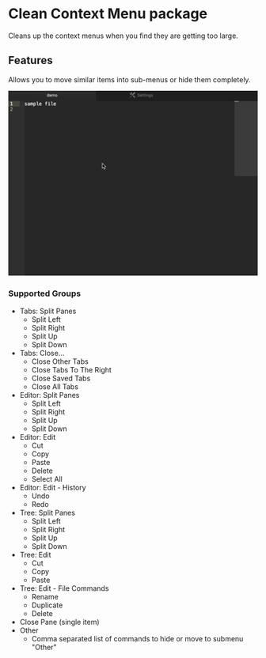 # Clean Context Menu package

Cleans up the context menus when you find they are getting too large.

## Features
Allows you to move similar items into sub-menus or hide them completely.

![Demo](https://raw.githubusercontent.com/m-hall/clean-context-menu/master/demo.gif)

### Supported Groups
 - Tabs: Split Panes
    - Split Left
    - Split Right
    - Split Up
    - Split Down
 - Tabs: Close...
    - Close Other Tabs
    - Close Tabs To The Right
    - Close Saved Tabs
    - Close All Tabs
 - Editor: Split Panes
    - Split Left
    - Split Right
    - Split Up
    - Split Down
 - Editor: Edit
    - Cut
    - Copy
    - Paste
    - Delete
    - Select All
 - Editor: Edit - History
    - Undo
    - Redo
 - Tree: Split Panes
    - Split Left
    - Split Right
    - Split Up
    - Split Down
 - Tree: Edit
    - Cut
    - Copy
    - Paste
 - Tree: Edit - File Commands
    - Rename
    - Duplicate
    - Delete
 - Close Pane (single item)
 - Other
    - Comma separated list of commands to hide or move to submenu "Other"

